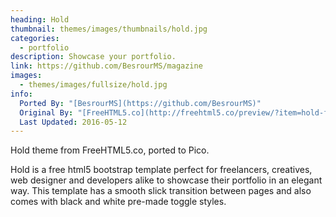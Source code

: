 ```yaml
---
heading: Hold
thumbnail: themes/images/thumbnails/hold.jpg
categories:
  - portfolio
description: Showcase your portfolio.
link: https://github.com/BesrourMS/magazine
images:
  - themes/images/fullsize/hold.jpg
info:
  Ported By: "[BesrourMS](https://github.com/BesrourMS)"
  Original By: "[FreeHTML5.co](http://freehtml5.co/preview/?item=hold-free-html5-bootstrap-template)"
  Last Updated: 2016-05-12
---
```


Hold theme from FreeHTML5.co, ported to Pico.

Hold is a free html5 bootstrap template perfect for freelancers, creatives, web designer and developers alike to showcase their portfolio in an elegant way. This template has a smooth slick transition between pages and also comes with black and white pre-made toggle styles.

